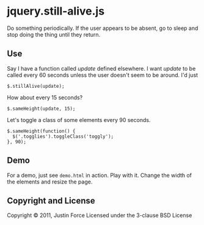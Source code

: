 jquery.still-alive.js
=====================

Do something periodically. If the user appears to be absent, go to sleep and
stop doing the thing until they return.

Use
---------------------

Say I have a function called _update_ defined elsewhere. I want _update_ to be
called every 60 seconds unless the user doesn't seem to be around. I'd just

    $.stillAlive(update);

How about every 15 seconds? 

    $.sameHeight(update, 15);

Let's toggle a class of some elements every 90 seconds.

    $.sameHeight(function() {
      $('.togglies').toggleClass('toggly');
    }, 90);

Demo
---------------------

For a demo, just see `demo.html` in action. Play with it. Change the
width of the elements and resize the page.

Copyright and License
---------------------

Copyright © 2011, Justin Force
Licensed under the 3-clause BSD License

